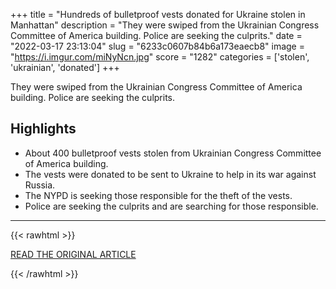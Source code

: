 +++
title = "Hundreds of bulletproof vests donated for Ukraine stolen in Manhattan"
description = "They were swiped from the Ukrainian Congress Committee of America building. Police are seeking the culprits."
date = "2022-03-17 23:13:04"
slug = "6233c0607b84b6a173eaecb8"
image = "https://i.imgur.com/miNyNcn.jpg"
score = "1282"
categories = ['stolen', 'ukrainian', 'donated']
+++

They were swiped from the Ukrainian Congress Committee of America building. Police are seeking the culprits.

## Highlights

- About 400 bulletproof vests stolen from Ukrainian Congress Committee of America building.
- The vests were donated to be sent to Ukraine to help in its war against Russia.
- The NYPD is seeking those responsible for the theft of the vests.
- Police are seeking the culprits and are searching for those responsible.

---

{{< rawhtml >}}
  <p class="article-category">
    <a target="_blank" href="https://www.cbsnews.com/news/russia-ukraine-war-hundreds-bulletproof-vests-ukraine-stolen-manhattan/">READ THE ORIGINAL ARTICLE</a>
  </p>
{{< /rawhtml >}}
